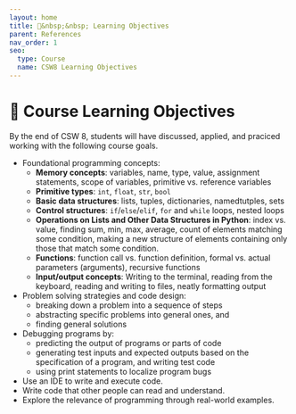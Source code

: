 ```yaml
---
layout: home
title: 🎯&nbsp;&nbsp; Learning Objectives
parent: References
nav_order: 1
seo:
  type: Course
  name: CSW8 Learning Objectives
---
```


# 🎯 Course Learning Objectives

By the end of CSW 8, students will have discussed, applied, and praciced working with the following course goals.

* Foundational programming concepts:
    - **Memory concepts**: variables, name, type, value, assignment statements, scope of variables, primitive vs. reference variables
    - **Primitive types**: `int`, `float`, `str`, `bool`
    - **Basic data structures**: lists, tuples, dictionaries, namedtutples, sets
    - **Control structures**: `if`/`else`/`elif`, `for` and `while` loops, nested loops
    - **Operations on Lists and Other Data Structures in Python**: index vs. value, finding sum, min, max, average, count of elements matching some condition, making a new structure of elements containing only those that match some condition.
    - **Functions**: function call vs. function definition, formal vs. actual parameters (arguments), recursive functions
    - **Input/output concepts**: Writing to the terminal, reading from the keyboard, reading and writing to files, neatly formatting output
* Problem solving strategies and code design:
    - breaking down a problem into a sequence of steps
    - abstracting specific problems into general ones, and
    - finding general solutions
* Debugging programs by:
    - predicting the output of programs or parts of code
    - generating test inputs and expected outputs based on the specification of a program, and writing test code
    - using print statements to localize program bugs
* Use an IDE to write and execute code.
* Write code that other people can read and understand.
* Explore the relevance of programming through real-world examples.

